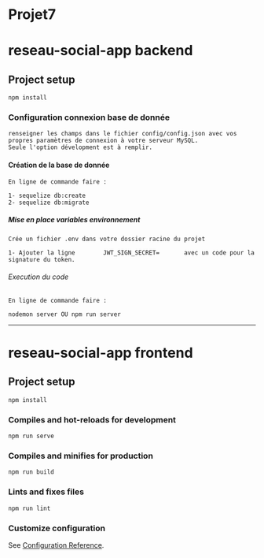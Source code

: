 # Projet7

# reseau-social-app backend

## Project setup
```
npm install
```

### Configuration connexion base de donnée
```
renseigner les champs dans le fichier config/config.json avec vos propres paramètres de connexion à votre serveur MySQL.
Seule l'option dévelopment est à remplir.
```

#### Création de la base de donnée
```
En ligne de commande faire : 

1- sequelize db:create
2- sequelize db:migrate
```

##### Mise en place variables environnement
```
Crée un fichier .env dans votre dossier racine du projet

1- Ajouter la ligne        JWT_SIGN_SECRET=       avec un code pour la signature du token.
```
###### Execution du code
```
En ligne de commande faire : 

nodemon server OU npm run server
```
---------------------------------------------------------------------------------------------------------

# reseau-social-app frontend

## Project setup
```
npm install
```

### Compiles and hot-reloads for development
```
npm run serve
```

### Compiles and minifies for production
```
npm run build
```

### Lints and fixes files
```
npm run lint
```

### Customize configuration
See [Configuration Reference](https://cli.vuejs.org/config/).

